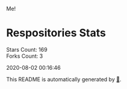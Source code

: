 Me!

# Respositories Stats
Stars Count: 169  
Forks Count: 3

2020-08-02 00:16:46  

This README is automatically generated by [🐰](https://github.com/rnitta/rnitta).
